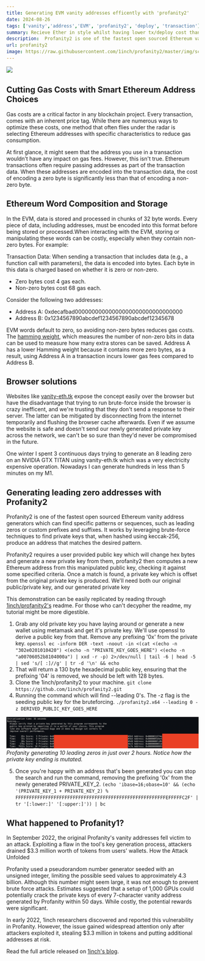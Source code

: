 ```yaml
---
title: Generating EVM vanity addresses efficently with 'profanity2'
date: 2024-08-26
tags: ['vanity','address','EVM', 'profanity2', 'deploy', 'transaction']
summary: Recieve Ether in style whilst having lower tx/deploy cost than your peers. Magic!
description:  Profanity2 is one of the fastest open sourced Ethereum vanity address generators which can find specific patterns or sequences, such as leading zeros or custom prefixes.
url: profanity2
image: https://raw.githubusercontent.com/1inch/profanity2/master/img/screenshot.png
---
```

<p>
  <img style="" src="https://raw.githubusercontent.com/1inch/profanity2/master/img/screenshot.png">
</p>

## Cutting Gas Costs with Smart Ethereum Address Choices

Gas costs are a critical factor in any blockchain project. Every transaction, comes with an inherent price tag. While there are numerous ways to optimize these costs, one method that often flies under the radar is selecting Ethereum addresses with specific characteristics to reduce gas consumption.

At first glance, it might seem that the address you use in a transaction wouldn’t have any impact on gas fees. However, this isn't true. Ethereum transactions often require passing addresses as part of the transaction data. When these addresses are encoded into the transaction data, the cost of encoding a zero byte is significantly less than that of encoding a non-zero byte.

## Ethereum Word Composition and Storage

In the EVM, data is stored and processed in chunks of 32 byte words. Every piece of data, including addresses, must be encoded into this format before being stored or processed.When interacting with the EVM, storing or manipulating these words can be costly, especially when they contain non-zero bytes. For example:

Transaction Data: When sending a transaction that includes data (e.g., a function call with parameters), the data is encoded into bytes. Each byte in this data is charged based on whether it is zero or non-zero.

- Zero bytes cost 4 gas each.
- Non-zero bytes cost 68 gas each.

Consider the following two addresses:

- Address A: 0xdecafbad00000000000000000000000000000000
- Address B: 0x1234567890abcdef1234567890abcdef12345678

EVM words default to zero, so avoiding non-zero bytes reduces gas costs. The [hamming weight](https://en.wikipedia.org/wiki/Hamming_weight), which measures the number of non-zero bits in data can be used to measure how many extra stores can be saved. Address A has a lower Hamming weight because it contains more zero bytes, as a result, using Address A in a transaction incurs lower gas fees compared to Address B.

## Browser solutions

Websites like [vanity-eth.tk](https://vanity-eth.tk/) expose the concept easily over the browser but have the disadvantage that trying to run brute-force inside the browser is crazy inefficent, and we're trusting that they don't send a response to their server. The latter can be mitigated by disconnecting from the internet temporarily and flushing the browser cache afterwards. Even if we assume the website is safe and doesn't send our newly generated private key across the network, we can't be so sure than they'd never be compromised in the future.

One winter I spent 3 continuous days trying to generate an 8 leading zero on an NVIDIA GTX TITAN using vanity-eth.tk which was a very electricity expensive operation. Nowadays I can generate hundreds in less than 5 minutes on my M1.  

## Generating leading zero addresses with Profanity2

Profanity2 is one of the fastest open sourced Ethereum vanity address generators which can find specific patterns or sequences, such as leading zeros or custom prefixes and suffixes. It works by leveraging brute-force techniques to find private keys that, when hashed using keccak-256, produce an address that matches the desired pattern.

Profanity2 requires a user provided public key which will change hex bytes and generate a new private key from them, profanity2 then computes a new Ethereum address from this manipulated public key, checking it against some specified criteria. Once a match is found, a private key which is offset from the original private key is produced. We'll need both our original public/private key, and our generated private key

This demonstration can be easily replicated by reading through [1inch/profanity2's](https://github.com/1inch/profanity2) readme. For those who can't decypher the readme, my tutorial might be more digestible.

1. Grab any old private key you have laying around or generate a new wallet using metamask and get it's private key. We'll use openssl to derive a public key from that. Remove any prefixing '0x' from the private key.
`openssl ec -inform DER -text -noout -in <(cat <(echo -n "302e0201010420") <(echo -n "PRIVATE_KEY_GOES_HERE") <(echo -n "a00706052b8104000a") | xxd -r -p) 2>/dev/null | tail -6 | head -5 | sed 's/[ :]//g' | tr -d '\n' && echo`
1. That will return a 130 byte hexadecimal public key, ensuring that the prefixing '04' is removed, we should be left with 128 bytes.
2. Clone the 1inch/profanity2 to your machine.
`git clone https://github.com/1inch/profanity2.git`
1. Running the command which will find --leading 0's. The -z flag is the seeding public key for the bruteforcing.
`./profanity2.x64 --leading 0 -z DERIVED_PUBLIC_KEY_GOES_HERE`

<p>
  <img style="" src="/img/profanity/terminal-output.png">
  <em style="">Profanity generating 10 leading zeros in just over 2 hours. Notice how the private key ending is mutated.</em>
</p>

5. Once you're happy with an address that's been generated you can stop the search and run the command, removing the prefixing '0x' from the newly generated PRIVATE_KEY_2.
`(echo 'ibase=16;obase=10' && (echo '(PRIVATE_KEY_1 + PRIVATE_KEY_2) % FFFFFFFFFFFFFFFFFFFFFFFFFFFFFFFFFFFFFFFFFFFFFFFFFFFFFFFEFFFFFC2F' | tr '[:lower:]' '[:upper:]')) | bc`

## What happened to Profanity1?

In September 2022, the original Profanity's vanity addresses fell victim to an attack. Exploiting a flaw in the tool's key generation process, attackers drained $3.3 million worth of tokens from users' wallets.
How the Attack Unfolded

Profanity used a pseudorandom number generator seeded with an unsigned integer, limiting the possible seed values to approximately 4.3 billion. Although this number might seem large, it was not enough to prevent brute force attacks. Estimates suggested that a setup of 1,000 GPUs could potentially crack the private keys of every 7-character vanity address generated by Profanity within 50 days. While costly, the potential rewards were significant.

In early 2022, 1inch researchers discovered and reported this vulnerability in Profanity. However, the issue gained widespread attention only after attackers exploited it, stealing $3.3 million in tokens and putting additional addresses at risk.

Read the full article released on [1inch's blog](https://blog.1inch.io/a-vulnerability-disclosed-in-profanity-an-ethereum-vanity-address-tool/).
